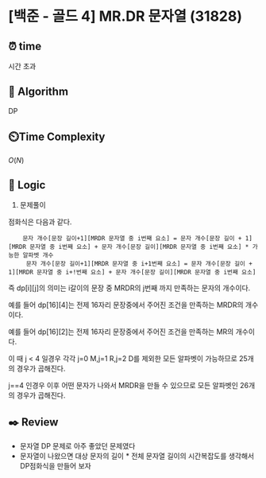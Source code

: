 # [백준 - 골드 4] MR.DR 문자열 (31828)
 
## ⏰  **time**

시간 초과

## :pushpin: **Algorithm**

DP

## ⏲️**Time Complexity**

$O(N)$

## :round_pushpin: **Logic**

1. 문제풀이

점화식은 다음과 같다.

```
    문자 개수[문장 길이+1][MRDR 문자열 중 i번째 요소] = 문자 개수[문장 길이 + 1][MRDR 문자열 중 i번째 요소] + 문자 개수[문장 길이][MRDR 문자열 중 i번째 요소] * 가능한 알파벳 개수
     문자 개수[문장 길이+1][MRDR 문자열 중 i+1번째 요소] = 문자 개수[문장 길이 + 1][MRDR 문자열 중 i+!번째 요소] + 문자 개수[문장 길이][MRDR 문자열 중 i번째 요소]  
```

즉 dp[i][j]의 의미는 i갈이의 문장 중 MRDR의 j번째 까지 만족하는 문자의 개수이다.

예를 들어 dp[16][4]는 전제 16자리 문장중에서 주어진 조건을 만족하는 MRDR의 개수이다.

예를 들어 dp[16][2]는 전제 16자리 문장중에서 주어진 조건을 만족하는 MR의 개수이다.

이 때 j < 4 일경우 각각 j=0 M,j=1 R,j=2 D를 제외한 모든 알파벳이 가능하므로 25개의 경우가 곱해진다.

j==4 인경우 이후 어떤 문자가 나와서 MRDR을 만들 수 있으므로 모든 알파벳인 26개의 경우가 곱해진다.

## :black_nib: **Review**
- 문자열 DP 문제로 아주 좋았던 문제였다
- 문자열이 나왔으면 대상 문자의 길이 * 전체 문자열 길이의 시간복잡도를 생각해서 DP점화식을 만들어 보자